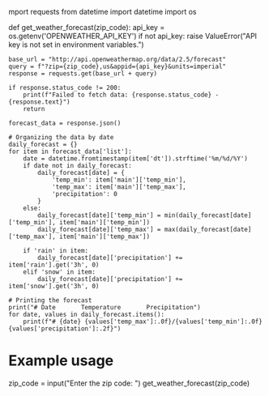 mport requests
from datetime import datetime
import os

def get_weather_forecast(zip_code):
    api_key = os.getenv('OPENWEATHER_API_KEY')
    if not api_key:
        raise ValueError("API key is not set in environment variables.")
    
    base_url = "http://api.openweathermap.org/data/2.5/forecast"
    query = f"?zip={zip_code},us&appid={api_key}&units=imperial"
    response = requests.get(base_url + query)
    
    if response.status_code != 200:
        print(f"Failed to fetch data: {response.status_code} - {response.text}")
        return

    forecast_data = response.json()

    # Organizing the data by date
    daily_forecast = {}
    for item in forecast_data['list']:
        date = datetime.fromtimestamp(item['dt']).strftime('%m/%d/%Y')
        if date not in daily_forecast:
            daily_forecast[date] = {
                'temp_min': item['main']['temp_min'],
                'temp_max': item['main']['temp_max'],
                'precipitation': 0
            }
        else:
            daily_forecast[date]['temp_min'] = min(daily_forecast[date]['temp_min'], item['main']['temp_min'])
            daily_forecast[date]['temp_max'] = max(daily_forecast[date]['temp_max'], item['main']['temp_max'])
        
        if 'rain' in item:
            daily_forecast[date]['precipitation'] += item['rain'].get('3h', 0)
        elif 'snow' in item:
            daily_forecast[date]['precipitation'] += item['snow'].get('3h', 0)

    # Printing the forecast
    print("# Date       Temperature       Precipitation")
    for date, values in daily_forecast.items():
        print(f"# {date} {values['temp_max']:.0f}/{values['temp_min']:.0f}                 {values['precipitation']:.2f}")

# Example usage
zip_code = input("Enter the zip code: ")
get_weather_forecast(zip_code)

